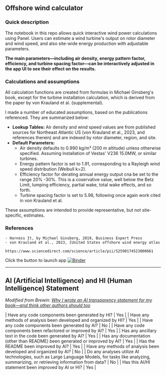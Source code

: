 ## Offshore wind calculator

### Quick description 
The notebook in this repo allows quick interactive wind power calculations using Panel. Users can estimate a wind turbine's output on rotor diameter and wind speed, and also site-wide energy production with adjustable parameters.

**The main parameters—including air density, energy pattern factor, efficiency, and turbine spacing factor—can be interactively adjusted in the app UI to see their effect on the results.**

### Calculations and assumptions
All calculation functions are created from formulas in Michael Ginsberg's book, except for the turbine installation calculation, which is derived from the paper by von Krauland et al. (supplemental).

I made a number of educated assumptions, based on the publications referenced. They are summarized below:

- **Lookup Tables:** Air density and wind speed values are from published sources for Northeast Atlantic US (von Krauland et al., 2023, and references therein) and are indexed by rotor diameter, region, and site.
- **Default Parameters:**
  - Air density defaults to 0.990 kg/m³ (200 m altitude) unless otherwise specified. Assuming Installation of Vestas' V236 15.0MW, or similar turbines.
  - Energy pattern factor is set to 1.91, corresponding to a Rayleigh wind speed distribution (Weibull k=2).
  - Efficiency factor for derating annual energy output cna be set to the range 20% -30%. This is a coservative value, well below the Betz Limit, lumping efficiency, partial wake, total wake effects, and so forth.
  - Turbine spacing factor is set to 5.98, following once again work cited in von Krauland et al.

These assumptions are intended to provide representative, but not site-specific, estimates.

### References
    - Harness It, by Michael Ginsberg, 2019, Business Expert Press
    - von Krauland et al., 2023, [United States offshore wind energy atlas
		https://www.sciencedirect.com/science/article/pii/S2590174523000661
		
Click the button to launch app 
[![Binder](https://mybinder.org/badge_logo.svg)](https://mybinder.org/v2/gh/mycarta/wind-calculator/HEAD?urlpath=%2Fdoc%2Ftree%2FPanel_app_pkg.ppynb)

---

## AI (Artificial Intelligence) and HI (Human Intelligence) Statement

_Modified from Brewin: [Why I wrote an AI transparency statement for my book—and think other authors should too](http://www.theguardian.com/books/2024/apr/04/why-i-wrote-an-ai-transparency-statement-for-my-book-and-think-other-authors-should-too)_

| Have any code components been generated by HI? | Yes |
| Have any methods of analysis been developed and organized by HI? | Yes |
| Have any code components been generated by AI? | No |
| Have any code components been refactored or improved by AI? | Yes |
| Has any ancillary text in the code been generated by AI? | Yes |
| Has any documentation (other than README) been generated or improved by AI? | Yes |
| Has the README been improved by AI? | Yes |
| Have any methods of analysis been developed and organized by AI? | No |
| Do any analyses utilize AI technologies, such as Large Language Models, for tasks like analyzing, summarizing, or retrieving information from data? | No |
| Has this AI/HI statement been improved by AI or HI? | Yes |